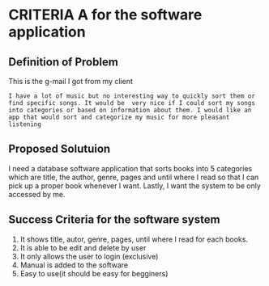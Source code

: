 # CRITERIA A for the software application #

## Definition of Problem ##
This is the g-mail I got from my client
```
I have a lot of music but no interesting way to quickly sort them or find specific songs. It would be  very nice if I could sort my songs into categories or based on information about them. I would like an app that would sort and categorize my music for more pleasant listening
```

## Proposed Solutuion ##
I need a database software application that sorts books into 5 categories which are title, the author, genre, pages and until where I read so that I can pick up a proper book whenever I want. Lastly, I want the system to be only accessed by me.

## Success Criteria for the software system ##
1. It shows title, autor, genre, pages, until where I read for each books.
1. It is able to be edit and delete by user
1. It only allows the user to login (exclusive)
1. Manual is added to the software
1. Easy to use(it should be easy for begginers)


